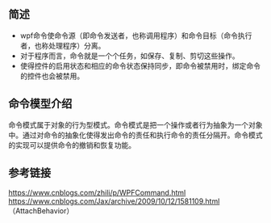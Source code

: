 ## 简述
- wpf命令使命令源（即命令发送者，也称调用程序）和命令目标（命令执行者，也称处理程序）分离。  
- 对于程序而言，命令就是一个个任务，如保存、复制、剪切这些操作。
- 使得控件的启用状态和相应的命令状态保持同步，即命令被禁用时，绑定命令的控件也会被禁用。

## 命令模型介绍
命令模式属于对象的行为型模式。命令模式是把一个操作或者行为抽象为一个对象中。通过对命令的抽象化使得发出命令的责任和执行命令的责任分隔开。命令模式的实现可以提供命令的撤销和恢复功能。

## 参考链接
https://www.cnblogs.com/zhili/p/WPFCommand.html  
https://www.cnblogs.com/Jax/archive/2009/10/12/1581109.html （AttachBehavior）